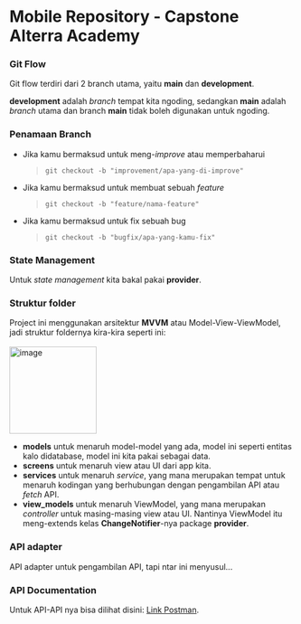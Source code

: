 ﻿# Mobile Repository - Capstone Alterra Academy

### Git Flow
Git flow terdiri dari 2 branch utama, yaitu **main** dan **development**.

**development** adalah *branch* tempat kita ngoding, sedangkan **main** adalah *branch* utama dan branch **main** tidak boleh digunakan untuk ngoding.

### Penamaan Branch
- Jika kamu bermaksud untuk meng-_improve_ atau memperbaharui
  > `git checkout -b "improvement/apa-yang-di-improve"`
- Jika kamu bermaksud untuk membuat sebuah _feature_
  > `git checkout -b "feature/nama-feature"`
- Jika kamu bermaksud untuk fix sebuah bug
  > `git checkout -b "bugfix/apa-yang-kamu-fix"`

### State Management
Untuk *state management* kita bakal pakai **provider**.

### Struktur folder
Project ini menggunakan arsitektur **MVVM** atau Model-View-ViewModel, jadi struktur foldernya kira-kira seperti ini:
<br><br>
<img width="154" alt="image" src="https://github.com/capstone-kelompok-7/mobile-disappear/assets/43428328/a10459b7-589d-4628-8069-d4478d6cf51d">
<br>
* **models** untuk menaruh model-model yang ada, model ini seperti entitas kalo didatabase, model ini kita pakai sebagai data.
* **screens** untuk menaruh view atau UI dari app kita.
* **services** untuk menaruh _service_, yang mana merupakan tempat untuk menaruh kodingan yang berhubungan dengan pengambilan API atau _fetch_ API.
* **view_models** untuk menaruh ViewModel, yang mana merupakan _controller_ untuk masing-masing view atau UI. Nantinya ViewModel itu meng-extends kelas **ChangeNotifier**-nya package **provider**.

### API adapter
API adapter untuk pengambilan API, tapi ntar ini menyusul...

### API Documentation
Untuk API-API nya bisa dilihat disini:
[Link Postman](https://documenter.getpostman.com/view/29878742/2s9YXceQx7).
